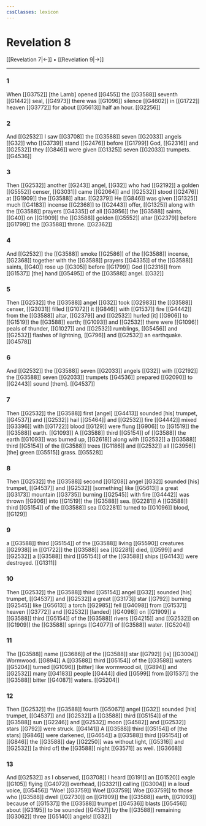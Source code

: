 ```yaml
---
cssClasses: lexicon
---
```


# Revelation 8

[[Revelation 7|←]] • [[Revelation 9|→]]

---

### 1
When [[G3752]] [the Lamb] opened [[G455]] the [[G3588]] seventh [[G1442]] seal, [[G4973]] there was [[G1096]] silence [[G4602]] in [[G1722]] heaven [[G3772]] for about [[G5613]] half an hour. [[G2256]]

### 2
And [[G2532]] I saw [[G3708]] the [[G3588]] seven [[G2033]] angels [[G32]] who [[G3739]] stand [[G2476]] before [[G1799]] God, [[G2316]] and [[G2532]] they [[G846]] were given [[G1325]] seven [[G2033]] trumpets. [[G4536]]

### 3
Then [[G2532]] another [[G243]] angel, [[G32]] who had [[G2192]] a golden [[G5552]] censer, [[G3031]] came [[G2064]] and [[G2532]] stood [[G2476]] at [[G1909]] the [[G3588]] altar. [[G2379]] He [[G846]] was given [[G1325]] much [[G4183]] incense [[G2368]] to [[G2443]] offer, [[G1325]] along with the [[G3588]] prayers [[G4335]] of all [[G3956]] the [[G3588]] saints, [[G40]] on [[G1909]] the [[G3588]] golden [[G5552]] altar [[G2379]] before [[G1799]] the [[G3588]] throne. [[G2362]]

### 4
And [[G2532]] the [[G3588]] smoke [[G2586]] of the [[G3588]] incense, [[G2368]] together with the [[G3588]] prayers [[G4335]] of the [[G3588]] saints, [[G40]] rose up [[G305]] before [[G1799]] God [[G2316]] from [[G1537]] [the] hand [[G5495]] of the [[G3588]] angel. [[G32]]

### 5
Then [[G2532]] the [[G3588]] angel [[G32]] took [[G2983]] the [[G3588]] censer, [[G3031]] filled [[G1072]] it [[G846]] with [[G1537]] fire [[G4442]] from the [[G3588]] altar, [[G2379]] and [[G2532]] hurled [it] [[G906]] to [[G1519]] the [[G3588]] earth; [[G1093]] and [[G2532]] there were [[G1096]] peals of thunder, [[G1027]] and [[G2532]] rumblings, [[G5456]] and [[G2532]] flashes of lightning, [[G796]] and [[G2532]] an earthquake. [[G4578]]

### 6
And [[G2532]] the [[G3588]] seven [[G2033]] angels [[G32]] with [[G2192]] the [[G3588]] seven [[G2033]] trumpets [[G4536]] prepared [[G2090]] to [[G2443]] sound [them]. [[G4537]]

### 7
Then [[G2532]] the [[G3588]] first [angel] [[G4413]] sounded [his] trumpet, [[G4537]] and [[G2532]] hail [[G5464]] and [[G2532]] fire [[G4442]] mixed [[G3396]] with [[G1722]] blood [[G129]] were flung [[G906]] to [[G1519]] the [[G3588]] earth. [[G1093]] A [[G3588]] third [[G5154]] of [[G3588]] the earth [[G1093]] was burned up, [[G2618]] along with [[G2532]] a [[G3588]] third [[G5154]] of the [[G3588]] trees [[G1186]] and [[G2532]] all [[G3956]] [the] green [[G5515]] grass. [[G5528]]

### 8
Then [[G2532]] the [[G3588]] second [[G1208]] angel [[G32]] sounded [his] trumpet, [[G4537]] and [[G2532]] [something] like [[G5613]] a great [[G3173]] mountain [[G3735]] burning [[G2545]] with fire [[G4442]] was thrown [[G906]] into [[G1519]] the [[G3588]] sea. [[G2281]] A [[G3588]] third [[G5154]] of the [[G3588]] sea [[G2281]] turned to [[G1096]] blood, [[G129]]

### 9
a [[G3588]] third [[G5154]] of the [[G3588]] living [[G5590]] creatures [[G2938]] in [[G1722]] the [[G3588]] sea [[G2281]] died, [[G599]] and [[G2532]] a [[G3588]] third [[G5154]] of the [[G3588]] ships [[G4143]] were destroyed. [[G1311]]

### 10
Then [[G2532]] the [[G3588]] third [[G5154]] angel [[G32]] sounded [his] trumpet, [[G4537]] and [[G2532]] a great [[G3173]] star [[G792]] burning [[G2545]] like [[G5613]] a torch [[G2985]] fell [[G4098]] from [[G1537]] heaven [[G3772]] and [[G2532]] [landed] [[G4098]] on [[G1909]] a [[G3588]] third [[G5154]] of the [[G3588]] rivers [[G4215]] and [[G2532]] on [[G1909]] the [[G3588]] springs [[G4077]] of [[G3588]] water. [[G5204]]

### 11
The [[G3588]] name [[G3686]] of the [[G3588]] star [[G792]] [is] [[G3004]] Wormwood. [[G894]] A [[G3588]] third [[G5154]] of the [[G3588]] waters [[G5204]] turned [[G1096]] [bitter] like wormwood oil, [[G894]] and [[G2532]] many [[G4183]] people [[G444]] died [[G599]] from [[G1537]] the [[G3588]] bitter [[G4087]] waters. [[G5204]]

### 12
Then [[G2532]] the [[G3588]] fourth [[G5067]] angel [[G32]] sounded [his] trumpet, [[G4537]] and [[G2532]] a [[G3588]] third [[G5154]] of the [[G3588]] sun [[G2246]] and [[G2532]] moon [[G4582]] and [[G2532]] stars [[G792]] were struck. [[G4141]] A [[G3588]] third [[G5154]] of [the stars] [[G846]] were darkened, [[G4654]] a [[G3588]] third [[G5154]] of [[G846]] the [[G3588]] day [[G2250]] was without light, [[G5316]] and [[G2532]] [a third of] the [[G3588]] night [[G3571]] as well. [[G3668]]

### 13
And [[G2532]] as I observed, [[G3708]] I heard [[G191]] an [[G1520]] eagle [[G105]] flying [[G4072]] overhead, [[G3321]] calling [[G3004]] in a loud voice, [[G5456]] “Woe! [[G3759]] Woe! [[G3759]] Woe [[G3759]] to those who [[G3588]] dwell [[G2730]] on [[G1909]] the [[G3588]] earth, [[G1093]] because of [[G1537]] the [[G3588]] trumpet [[G4536]] blasts [[G5456]] about [[G3195]] to be sounded [[G4537]] by the [[G3588]] remaining [[G3062]] three [[G5140]] angels! [[G32]]

